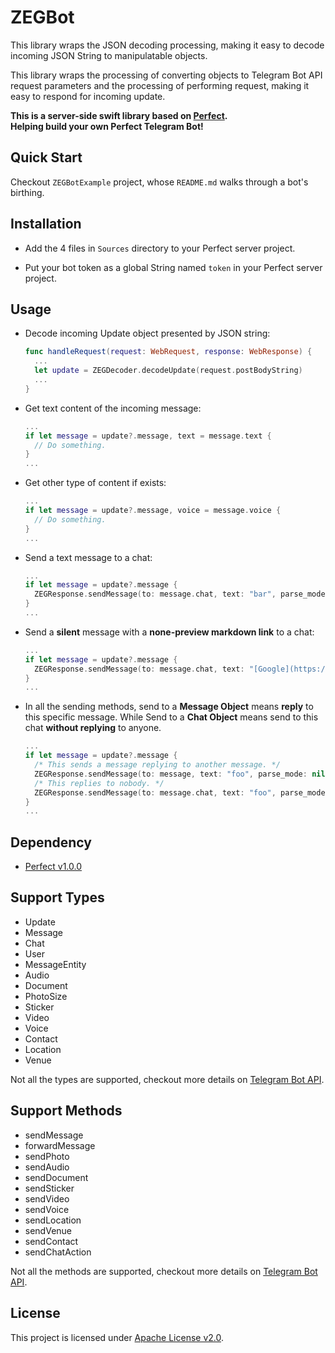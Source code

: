 # ZEGBot

This library wraps the JSON decoding processing, making it easy to decode incoming JSON String to manipulatable objects.

This library wraps the processing of converting objects to Telegram Bot API request parameters and the processing of performing request, making it easy to respond for incoming update.

**This is a server-side swift library based on [Perfect](https://github.com/PerfectlySoft/Perfect).  
Helping build your own Perfect Telegram Bot!**

## Quick Start

Checkout `ZEGBotExample` project, whose `README.md`  walks through a bot's birthing.

## Installation

- Add the 4 files in `Sources` directory to your Perfect server project.

- Put your bot token as a global String named `token` in your Perfect server project.

## Usage

- Decode incoming Update object presented by JSON string:
  ```swift
  func handleRequest(request: WebRequest, response: WebResponse) {
    ...
    let update = ZEGDecoder.decodeUpdate(request.postBodyString)
    ...
  }
  ```

- Get text content of the incoming message:
  ```swift
  ...
  if let message = update?.message, text = message.text {
    // Do something.
  }
  ...
  ```

- Get other type of content if exists:
  ```swift
  ...
  if let message = update?.message, voice = message.voice {
    // Do something.
  }
  ...
  ```

- Send a text message to a chat:
  ```swift
  ...
  if let message = update?.message {
    ZEGResponse.sendMessage(to: message.chat, text: "bar", parse_mode: nil, disable_web_page_preview: nil, disable_notification: nil)
  }
  ...
  ```

- Send a **silent** message with a **none-preview markdown link** to a chat:
  ```swift
  ...
  if let message = update?.message {
    ZEGResponse.sendMessage(to: message.chat, text: "[Google](https://google.com)", parse_mode: .Markdown, disable_web_page_preview: true, disable_notification: true)
  }
  ...
  ```

- In all the sending methods, send to a **Message Object** means **reply** to this specific message. While Send to a **Chat Object** means send to this chat **without replying** to anyone.
  ```swift
  ...
  if let message = update?.message {
    /* This sends a message replying to another message. */
    ZEGResponse.sendMessage(to: message, text: "foo", parse_mode: nil, disable_web_page_preview: nil, disable_notification: nil)
    /* This replies to nobody. */
    ZEGResponse.sendMessage(to: message.chat, text: "foo", parse_mode: nil, disable_web_page_preview: nil, disable_notification: nil)
  }
  ...
  ```

## Dependency

- [Perfect v1.0.0](https://github.com/PerfectlySoft/Perfect/releases/tag/v1.0.0)

## Support Types

- Update
- Message
- Chat
- User
- MessageEntity
- Audio
- Document
- PhotoSize
- Sticker
- Video
- Voice
- Contact
- Location
- Venue

Not all the types are supported, checkout more details on [Telegram Bot API](https://core.telegram.org/bots/api#available-types).

## Support Methods

- sendMessage
- forwardMessage
- sendPhoto
- sendAudio
- sendDocument
- sendSticker
- sendVideo
- sendVoice
- sendLocation
- sendVenue
- sendContact
- sendChatAction

Not all the methods are supported, checkout more details on [Telegram Bot API](https://core.telegram.org/bots/api#available-methods).

## License
This project is licensed under [Apache License v2.0](http://www.apache.org/licenses/LICENSE-2.0).
